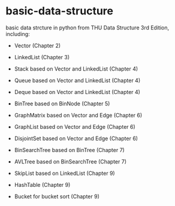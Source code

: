 # basic-data-structure

basic data strcture in python from THU Data Structure 3rd Edition, including:

* Vector (Chapter 2)

* LinkedList (Chapter 3)

* Stack based on Vector and LinkedList (Chapter 4)

* Queue based on Vector and LinkedList (Chapter 4)

* Deque based on Vector and LinkedList (Chapter 4)

* BinTree based on BinNode (Chapter 5)

* GraphMatrix based on Vector and Edge (Chapter 6)

* GraphList based on Vector and Edge (Chapter 6)

* DisjointSet based on Vector and Edge (Chapter 6)

* BinSearchTree based on BinTree (Chapter 7)

* AVLTree based on BinSearchTree (Chapter 7)

* SkipList based on LinkedList (Chapter 9)

* HashTable (Chapter 9)

* Bucket for bucket sort (Chapter 9)
